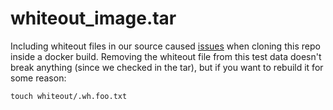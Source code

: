# whiteout\_image.tar

Including whiteout files in our source caused [issues](https://github.com/NewsYoung/go-containerregistry/issues/305)
when cloning this repo inside a docker build. Removing the whiteout file from
this test data doesn't break anything (since we checked in the tar), but if you
want to rebuild it for some reason:

```
touch whiteout/.wh.foo.txt
```
